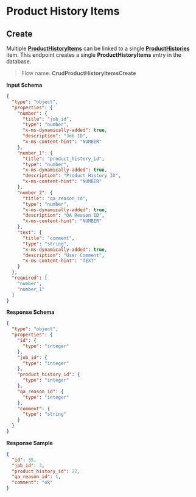 # Product History Items

## Create

Multiple [**ProductHistoryItems**](TableSchemas.md) can be linked to a single
[**ProductHistories**](TableSchemas.md#product-histories) item. This endpoint
creates a single **ProductHistoryItems** entry in the database.

> Flow name: **CrudProductHistoryItemsCreate**

**Input Schema**

```json
{
  "type": "object",
  "properties": {
    "number": {
      "title": "job_id",
      "type": "number",
      "x-ms-dynamically-added": true,
      "description": "Job ID",
      "x-ms-content-hint": "NUMBER"
    },
    "number_1": {
      "title": "product_history_id",
      "type": "number",
      "x-ms-dynamically-added": true,
      "description": "Product History ID",
      "x-ms-content-hint": "NUMBER"
    },
    "number_2": {
      "title": "qa_reason_id",
      "type": "number",
      "x-ms-dynamically-added": true,
      "description": "QA Reason ID",
      "x-ms-content-hint": "NUMBER"
    },
    "text": {
      "title": "comment",
      "type": "string",
      "x-ms-dynamically-added": true,
      "description": "User Comment",
      "x-ms-content-hint": "TEXT"
    }
  },
  "required": [
    "number",
    "number_1"
  ]
}
```

**Response Schema**

```json
{
  "type": "object",
  "properties": {
    "id": {
      "type": "integer"
    },
    "job_id": {
      "type": "integer"
    },
    "product_history_id": {
      "type": "integer"
    },
    "qa_reason_id": {
      "type": "integer"
    },
    "comment": {
      "type": "string"
    }
  }
}
```

**Response Sample**

```json
{
  "id": 35,
  "job_id": 3,
  "product_history_id": 22,
  "qa_reason_id": 1,
  "comment": "ok"
}
```
